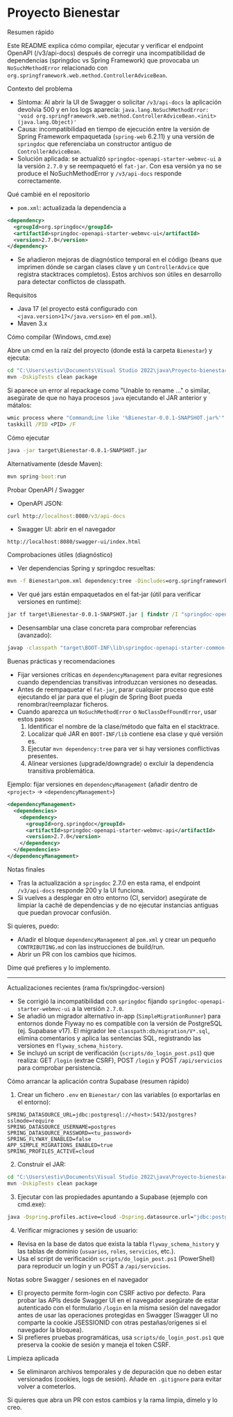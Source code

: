 # Proyecto Bienestar

Resumen rápido

Este README explica cómo compilar, ejecutar y verificar el endpoint OpenAPI (/v3/api-docs) después de corregir una incompatibilidad de dependencias (springdoc vs Spring Framework) que provocaba un `NoSuchMethodError` relacionado con `org.springframework.web.method.ControllerAdviceBean`.

Contexto del problema

- Síntoma: Al abrir la UI de Swagger o solicitar `/v3/api-docs` la aplicación devolvía 500 y en los logs aparecía:
  `java.lang.NoSuchMethodError: 'void org.springframework.web.method.ControllerAdviceBean.<init>(java.lang.Object)'`
- Causa: incompatibilidad en tiempo de ejecución entre la versión de Spring Framework empaquetada (`spring-web` 6.2.11) y una versión de `springdoc` que referenciaba un constructor antiguo de `ControllerAdviceBean`.
- Solución aplicada: se actualizó `springdoc-openapi-starter-webmvc-ui` a la versión `2.7.0` y se reempaquetó el `fat-jar`. Con esa versión ya no se produce el NoSuchMethodError y `/v3/api-docs` responde correctamente.

Qué cambié en el repositorio

- `pom.xml`: actualizada la dependencia a

```xml
<dependency>
  <groupId>org.springdoc</groupId>
  <artifactId>springdoc-openapi-starter-webmvc-ui</artifactId>
  <version>2.7.0</version>
</dependency>
```

- Se añadieron mejoras de diagnóstico temporal en el código (beans que imprimen dónde se cargan clases clave y un `ControllerAdvice` que registra stacktraces completos). Estos archivos son útiles en desarrollo para detectar conflictos de classpath.

Requisitos

- Java 17 (el proyecto está configurado con `<java.version>17</java.version>` en el `pom.xml`).
- Maven 3.x

Cómo compilar (Windows, cmd.exe)

Abre un cmd en la raíz del proyecto (donde está la carpeta `Bienestar`) y ejecuta:

```cmd
cd "C:\Users\estiv\Documents\Visual Studio 2022\java\Proyecto-bienestar\Bienestar"
mvn -DskipTests clean package
```

Si aparece un error al repackage como "Unable to rename ..." o similar, asegúrate de que no haya procesos `java` ejecutando el JAR anterior y mátalos:

```cmd
wmic process where "CommandLine like '%Bienestar-0.0.1-SNAPSHOT.jar%'" get ProcessId,CommandLine /format:list
taskkill /PID <PID> /F
```

Cómo ejecutar

```cmd
java -jar target\Bienestar-0.0.1-SNAPSHOT.jar
```

Alternativamente (desde Maven):

```cmd
mvn spring-boot:run
```

Probar OpenAPI / Swagger

- OpenAPI JSON:

```cmd
curl http://localhost:8080/v3/api-docs
```

- Swagger UI: abrir en el navegador

```
http://localhost:8080/swagger-ui/index.html
```

Comprobaciones útiles (diagnóstico)

- Ver dependencias Spring y springdoc resueltas:

```cmd
mvn -f Bienestar\pom.xml dependency:tree -Dincludes=org.springframework,org.springdoc
```

- Ver qué jars están empaquetados en el fat-jar (útil para verificar versiones en runtime):

```cmd
jar tf target\Bienestar-0.0.1-SNAPSHOT.jar | findstr /I "springdoc-openapi spring-web spring-webmvc"
```

- Desensamblar una clase concreta para comprobar referencias (avanzado):

```cmd
javap -classpath "target\BOOT-INF\lib\springdoc-openapi-starter-common-2.7.0.jar" -v org.springdoc.core.service.GenericResponseService
```

Buenas prácticas y recomendaciones

- Fijar versiones críticas en `dependencyManagement` para evitar regresiones cuando dependencias transitivas introduzcan versiones no deseadas.
- Antes de reempaquetar el `fat-jar`, parar cualquier proceso que esté ejecutando el jar para que el plugin de Spring Boot pueda renombrar/reemplazar ficheros.
- Cuando aparezca un `NoSuchMethodError` o `NoClassDefFoundError`, usar estos pasos:
  1. Identificar el nombre de la clase/método que falta en el stacktrace.
  2. Localizar qué JAR en `BOOT-INF/lib` contiene esa clase y qué versión es.
  3. Ejecutar `mvn dependency:tree` para ver si hay versiones conflictivas presentes.
  4. Alinear versiones (upgrade/downgrade) o excluir la dependencia transitiva problemática.

Ejemplo: fijar versiones en `dependencyManagement` (añadir dentro de `<project>` -> `<dependencyManagement>`)

```xml
<dependencyManagement>
  <dependencies>
    <dependency>
      <groupId>org.springdoc</groupId>
      <artifactId>springdoc-openapi-starter-webmvc-api</artifactId>
      <version>2.7.0</version>
    </dependency>
  </dependencies>
</dependencyManagement>
```

Notas finales

- Tras la actualización a `springdoc` 2.7.0 en esta rama, el endpoint `/v3/api-docs` responde 200 y la UI funciona.
- Si vuelves a desplegar en otro entorno (CI, servidor) asegúrate de limpiar la caché de dependencias y de no ejecutar instancias antiguas que puedan provocar confusión.

Si quieres, puedo:

- Añadir el bloque `dependencyManagement` al `pom.xml` y crear un pequeño `CONTRIBUTING.md` con las instrucciones de build/run.
- Abrir un PR con los cambios que hicimos.

Dime qué prefieres y lo implemento.

---

Actualizaciones recientes (rama fix/springdoc-version)

- Se corrigió la incompatibilidad con `springdoc` fijando `springdoc-openapi-starter-webmvc-ui` a la versión `2.7.0`.
- Se añadió un migrador alternativo in-app (`SimpleMigrationRunner`) para entornos donde Flyway no es compatible con la versión de PostgreSQL (ej. Supabase v17). El migrador lee `classpath:db/migration/V*.sql`, elimina comentarios y aplica las sentencias SQL, registrando las versiones en `flyway_schema_history`.
- Se incluyó un script de verificación (`scripts/do_login_post.ps1`) que realiza: GET `/login` (extrae CSRF), POST `/login` y POST `/api/servicios` para comprobar persistencia.

Cómo arrancar la aplicación contra Supabase (resumen rápido)

1) Crear un fichero `.env` en `Bienestar/` con las variables (o exportarlas en el entorno):

```
SPRING_DATASOURCE_URL=jdbc:postgresql://<host>:5432/postgres?sslmode=require
SPRING_DATASOURCE_USERNAME=postgres
SPRING_DATASOURCE_PASSWORD=<tu_password>
SPRING_FLYWAY_ENABLED=false
APP_SIMPLE_MIGRATIONS_ENABLED=true
SPRING_PROFILES_ACTIVE=cloud
```

2) Construir el JAR:

```cmd
cd "C:\Users\estiv\Documents\Visual Studio 2022\java\Proyecto-bienestar\Bienestar"
mvn -DskipTests clean package
```

3) Ejecutar con las propiedades apuntando a Supabase (ejemplo con cmd.exe):

```cmd
java -Dspring.profiles.active=cloud -Dspring.datasource.url="jdbc:postgresql://<host>:5432/postgres?sslmode=require" -Dspring.datasource.username=postgres -Dspring.datasource.password="<tu_password>" -Dspring.flyway.enabled=false -Dapp.simple-migrations.enabled=true -jar target\Bienestar-0.0.1-SNAPSHOT.jar
```

4) Verificar migraciones y sesión de usuario:

- Revisa en la base de datos que exista la tabla `flyway_schema_history` y las tablas de dominio (`usuarios`, `roles`, `servicios`, etc.).
- Usa el script de verificación `scripts/do_login_post.ps1` (PowerShell) para reproducir un login y un POST a `/api/servicios`.

Notas sobre Swagger / sesiones en el navegador

- El proyecto permite form-login con CSRF activo por defecto. Para probar las APIs desde Swagger UI en el navegador asegúrate de estar autenticado con el formulario `/login` en la misma sesión del navegador antes de usar las operaciones protegidas en Swagger (Swagger UI no comparte la cookie JSESSIONID con otras pestañas/orígenes si el navegador la bloquea).
- Si prefieres pruebas programáticas, usa `scripts/do_login_post.ps1` que preserva la cookie de sesión y maneja el token CSRF.

Limpieza aplicada

- Se eliminaron archivos temporales y de depuración que no deben estar versionados (cookies, logs de sesión). Añade en `.gitignore` para evitar volver a cometerlos.

Si quieres que abra un PR con estos cambios y la rama limpia, dímelo y lo creo.